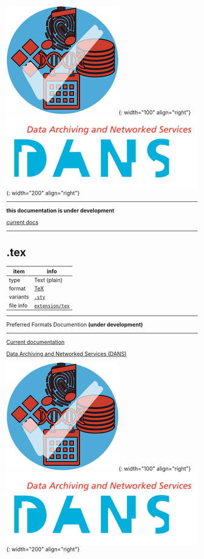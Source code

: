 ![img](../images/formats.png){: width="100" align="right"}
![img](../images/DANS.png){: width="200" align="right"}

---

**this documentation is under development**

[current docs]({{preferredFormats}})

---



# .tex

item | info
--- | ---
type | Text (plain)
format | [TeX](../fileFormats/tex.md)
variants | [`.sty`](../extensions/sty.md)
file info | [`extension/tex`]({{fileinfo}}/tex)




---

Preferred Formats Documention **(under development)**

---

[Current documentation]({{preferredFormats}})

[Data Archiving and Networked Services (DANS)]({{dans}})

![img](../images/formats.png){: width="100" align="right"}
![img](../images/DANS.png){: width="200" align="right"}
